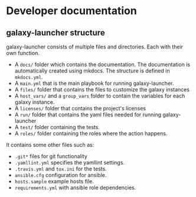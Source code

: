 # Developer documentation

## galaxy-launcher structure
galaxy-launcher consists of multiple files and directories. Each with
their own function.

* A `docs/` folder which contains the documentation. The documentation is automatically created using mkdocs. The structure is defined in `mkdocs.yml`.
* A `main.yml` that is the main playbook for running galaxy-launcher.
* A `files/` folder that contains the files to customize the galaxy instances
* A `host_vars/` and a `group_vars` folder to contain the variables for each galaxy instance.
* A `licenses/` folder that contains the project's licenses
* A `run/` folder that contains the yaml files needed for running galaxy-launcher
* A `test/` folder containing the tests.
* A `roles/` folder containing the roles where the action happens.

It contains some other files such as:

* `.git*` files for git functionality
* `.yamllint.yml` specifies the yamllint settings.
* `.travis.yml` and `tox.ini` for the tests.
* `ansible.cfg` configuration for ansible.
* `hosts.sample` example hosts file.
* `requirements.yml` with ansible role dependencies.
